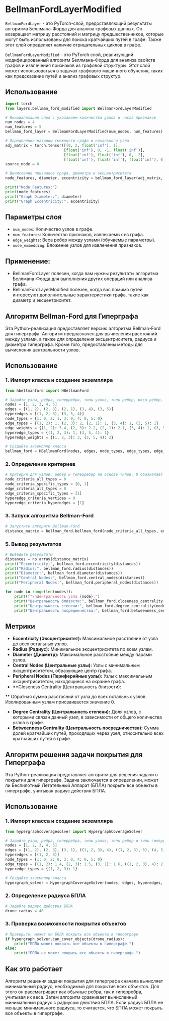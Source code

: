 # BellmanFordLayerModified

`BellmanFordLayer` - это PyTorch-слой, предоставляющий результаты алгоритма Беллмана-Форда для анализа графовых данных. Он возвращает матрицу расстояний и матрицу предшественников, которые могут быть использованы для поиска кратчайших путей в графе. Также этот слой определяет наличие отрицательных циклов в графе.

`BellmanFordLayerModified` - это PyTorch слой, реализующий модифицированный алгоритм Беллмана-Форда для анализа свойств графов и извлечения признаков из графовой структуры. Этот слой может использоваться в задачах графового машинного обучения, таких как предсказание путей и анализ графовых структур.

## Использование

```python
import torch
from layers.bellman_ford_modified import BellmanFordLayerModified

# Инициализация слоя с указанием количества узлов и числа признаков
num_nodes = 4
num_features = 5
bellman_ford_layer = BellmanFordLayerModified(num_nodes, num_features)

# Определение матрицы смежности графа и начального узла
adj_matrix = torch.tensor([[0, 2, float('inf'), 1],
                          [float('inf'), 0, -1, float('inf')],
                          [float('inf'), float('inf'), 0, -2],
                          [float('inf'), float('inf'), float('inf'), 0]])
source_node = 0

# Вычисление признаков графа, диаметра и эксцентриситета
node_features, diameter, eccentricity = bellman_ford_layer(adj_matrix, source_node)

print("Node Features:")
print(node_features)
print("Graph Diameter:", diameter)
print("Graph Eccentricity:", eccentricity)
```

## Параметры слоя

- `num_nodes`: Количество узлов в графе.
- `num_features`: Количество признаков, извлекаемых из графа.
- `edge_weights`: Веса ребер между узлами (обучаемые параметры).
- `node_embedding`: Вложение узлов для извлечения признаков.

## Применение:

- BellmanFordLayer полезен, когда вам нужны результаты алгоритма Беллмана-Форда для выполнения других операций или анализа графа.
- BellmanFordLayerModified полезен, когда вас помимо путей интересуют дополнительные характеристики графа, такие как диаметр и эксцентриситет.

## Алгоритм Bellman-Ford для Гиперграфа

Эта Python-реализация предоставляет версию алгоритма Bellman-Ford для гиперграфа. Алгоритм предназначен для вычисления расстояний между узлами, а также для определения эксцентриситета, радиуса и диаметра гиперграфа. Кроме того, предоставлены методы для вычисления центральности узлов.

## Использование

### 1. Импорт класса и создание экземпляра

```python
from hbellmanford import HBellmanFord

# Задайте узлы, ребра, гиперребра, типы узлов, типы ребер, веса ребер, типы гиперребер и веса гиперребер
nodes = [1, 2, 3, 4, 5]
edges = [(1, 2), (2, 3), (2, 1), (3, 4), (3, 5)]
hyperedges = [(1, 2, 3), (3, 5, 4)]
node_types = {1: 0, 2: 1, 3: 0, 4: 0, 5: 0}
edge_types = {(1, 2): 1, (2, 3): 2, (2, 1): 1, (3, 4): 1, (3, 5): 1}
edge_weights = {(1, 2): 5.4, (2, 3): 2.2, (2, 1): 2.1, (3, 4): 1, (3, 5): 1}
hyperedge_types = {(1, 2, 3): 1, (3, 5, 4): 1}
hyperedge_weights = {(1, 2, 3): 3, (3, 5, 4): 2}

# Создайте экземпляр класса
bellman_ford = HBellmanFord(nodes, edges, node_types, edge_types, edge_weights, hyperedges, hyperedge_types, hyperedge_weights)
```

### 2. Определение критериев

```python
# Критерии для узлов, ребер и гиперребер на основе типов. 0 обозначает учет всех типов.
node_criteria_all_types = 0
node_criteria_specific_types = [0, 1]
edge_criteria_all_types = 0
edge_criteria_specific_types = [1]
hyperedge_criteria_vertices = 0
hyperedge_criteria_hyperedges = [1]
```

### 3. Запуск алгоритма Bellman-Ford

```python
# Запустите алгоритм Bellman-Ford
distance_matrix = bellman_ford.bellman_ford(node_criteria_all_types, edge_criteria_all_types, hyperedge_criteria_vertices)
```
### 5. Вывод результатов

```python
# Выведите результаты
distances = np.array(distance_matrix)
print("Eccentricity:", bellman_ford.eccentricity(distances))
print("Radius:", bellman_ford.radius(distances))
print("Diameter:", bellman_ford.diameter(distances))
print("Central Nodes:", bellman_ford.central_nodes(distances))
print("Peripheral Nodes:", bellman_ford.peripheral_nodes(distances))

for node in range(len(nodes)):
    print(f"\nЦентральность узла {node}:")
    print("Центральность близости:", bellman_ford.closeness_centrality(node, distances))
    print("Центральность степени:", bellman_ford.degree_centrality(node))
    print("Центральность посредничества:", bellman_ford.betweenness_centrality(node, distances))
```

## Метрики

- **Eccentricity (Эксцентриситет):** Максимальное расстояние от узла до всех остальных узлов.
- **Radius (Радиус):** Минимальное эксцентриситета по всем узлам.
- **Diameter (Диаметр):** Максимальное расстояние между парами узлов.
- **Central Nodes (Центральные узлы):** Узлы с минимальным эксцентриситетом, образующие центр графа.
- **Peripheral Nodes (Периферийные узлы):** Узлы с максимальным эксцентриситетом, находящиеся на окраине графа.
- **Closeness Centrality (Центральность близости):

** Обратная сумма расстояний от узла до всех остальных узлов. Изолированным узлам присваивается значение 0.
- **Degree Centrality (Центральность степени):** Доля узлов, с которыми связан данный узел, в зависимости от общего количества узлов в графе.
- **Betweenness Centrality (Центральность посредничества):** Сумма долей кратчайших путей, проходящих через узел, относительно всех кратчайших путей в графе.

## Алгоритм решения задачи покрытия для Гиперграфа

Эта Python-реализация представляет алгоритм для решения задачи о покрытии для гиперграфа. Задача заключается в определении, может ли Беспилотный Летательный Аппарат (БПЛА) покрыть все объекты в гиперграфе, учитывая радиус действия БПЛА.

## Использование

### 1. Импорт класса и создание экземпляра

```python
from hypergraphcoveragesolver import HypergraphCoverageSolver

# Задайте узлы, ребра, гиперребра, типы узлов, типы ребер и типы гиперребер
nodes = [1, 2, 3, 4, 5]
edges = [(1, 2), (2, 3), (3, 1), ((1, 2, 3), 4), ((1, 2, 3), 5), (4, 5)]
hyperedges = [(1, 2, 3)]
node_types = {1: 0, 2: 0, 3: 0, 4: 0, 5: 0}
edge_types = {(1, 2): 1.4, (2, 3): 1.5, (3, 1): 1.6, ((1, 2, 3), 4): 2.5, ((1, 2, 3), 5): 24.6, (4, 5): 25.7}
hyperedge_types = {(1, 2, 3): 1}

# Создайте экземпляр класса
hypergraph_solver = HypergraphCoverageSolver(nodes, edges, hyperedges, node_types, edge_types, hyperedge_types)
```

### 2. Определение радиуса БПЛА

```python
# Задайте радиус действия БПЛА
drone_radius = 40
```

### 3. Проверка возможности покрытия объектов

```python
# Проверьте, может ли БПЛА покрыть все объекты в гиперграфе
if hypergraph_solver.can_cover_objects(drone_radius):
    print("БПЛА может покрыть все объекты в гиперграфе.")
else:
    print("БПЛА не может покрыть все объекты в гиперграфе.")
```

## Как это работает

Алгоритм решения задачи покрытия для гиперграфа сначала вычисляет минимальный радиус, необходимый для покрытия всех объектов. Для этого он рассматривает как обычные ребра, так и гиперребра, учитывая их веса. Затем алгоритм сравнивает вычисленный минимальный радиус с радиусом действия БПЛА. Если радиус БПЛА не меньше минимального радиуса, то считается, что БПЛА может покрыть все объекты в гиперграфе.